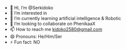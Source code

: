 - 👋 Hi, I’m @Serkidoko
- 👀 I’m interested in 
- 🌱 I’m currently learning artificial intelligence & Robotic
- 💞️ I’m looking to collaborate on PhenikaaX
- 📫 How to reach me kidoko2580@gmail.com
- 😄 Pronouns: He/Him/Ser
- ⚡ Fun fact: NO
